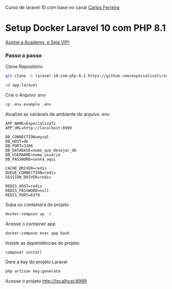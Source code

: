 Curso de laravel 10 com base no canal [Carlos Ferreira](https://www.youtube.com/@EspecializatiBr)

# Setup Docker Laravel 10 com PHP 8.1

[Assine a Academy, e Seja VIP!](https://academy.especializati.com.br)

### Passo a passo

Clone Repositório

```sh
git clone -b laravel-10-com-php-8.1 https://github.com/especializati/setup-docker-laravel.git app-laravel
```

```sh
cd app-laravel
```

Crie o Arquivo .env

```sh
cp .env.example .env
```

Atualize as variáveis de ambiente do arquivo .env

```dosini
APP_NAME=EspecializaTi
APP_URL=http://localhost:8989

DB_CONNECTION=mysql
DB_HOST=db
DB_PORT=3306
DB_DATABASE=nome_que_desejar_db
DB_USERNAME=nome_usuario
DB_PASSWORD=senha_aqui

CACHE_DRIVER=redis
QUEUE_CONNECTION=redis
SESSION_DRIVER=redis

REDIS_HOST=redis
REDIS_PASSWORD=null
REDIS_PORT=6379
```

Suba os containers do projeto

```sh
docker-compose up -d
```

Acesse o container app

```sh
docker-compose exec app bash
```

Instale as dependências do projeto

```sh
composer install
```

Gere a key do projeto Laravel

```sh
php artisan key:generate
```

Acesse o projeto
[http://localhost:8989](http://localhost:8989)
